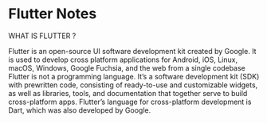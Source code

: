 # Flutter Notes

WHAT IS FLUTTER ?

Flutter is an open-source UI software development kit created by Google. It is used to develop cross platform applications for Android, iOS, Linux, macOS, Windows, Google Fuchsia, and the web from a single codebase
Flutter is not a programming language. It’s a software development kit (SDK) with prewritten code, consisting of ready-to-use and customizable widgets, as well as libraries, tools, and documentation that together serve to build cross-platform apps. Flutter’s language for cross-platform development is Dart, which was also developed by Google.


